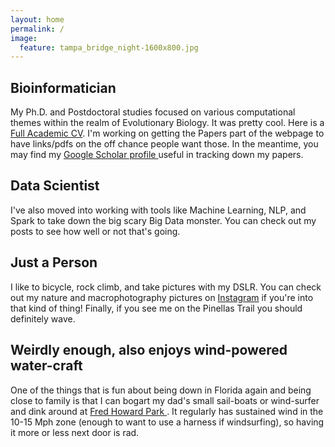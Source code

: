 ```yaml
---
layout: home
permalink: /
image:
  feature: tampa_bridge_night-1600x800.jpg
---
```


<div class="tiles">

<div class="tile">
  <h2 class="post-title">Bioinformatician</h2>
  <p class="post-excerpt">My Ph.D. and Postdoctoral studies focused on various computational themes within the realm of Evolutionary Biology. It was pretty cool. Here is a <a href="http://thomas-keller.github.io/cv_thomas_keller_050116.pdf">Full Academic CV</a>. I'm working on getting the Papers part of the webpage to have links/pdfs on the off chance people want those. In the meantime, you may find my <a href="http://scholar.google.com/citations?user=HIBfsy4AAAAJ&hl=en"> Google Scholar profile </a> useful in tracking down my papers.  </p>
</div><!-- /.tile -->

<div class="tile">
  <h2 class="post-title">Data Scientist</h2>
  <p class="post-excerpt">I've also moved into working with tools like Machine Learning, NLP, and Spark to take down the big scary Big Data monster. You can check out my posts to see how well or not that's going.</p>
</div><!-- /.tile -->

<div class="tile">
  <h2 class="post-title">Just a Person</h2>
  <p class="post-excerpt">I like to bicycle, rock climb, and take pictures with my DSLR. You can check out my nature and macrophotography pictures on <a href="https://www.instagram.com/thomas.e.keller">Instagram</a> if you're into that kind of thing! Finally, if you see me on the Pinellas Trail you should definitely wave. </p>
</div><!-- /.tile --> 

<div class="tile">
  <h2 class="post-title">Weirdly enough, also enjoys wind-powered water-craft</h2>
  <p class="post-excerpt">One of the things that is fun about being down in Florida again and being close to family is that I can bogart my dad's small sail-boats or wind-surfer and dink around at <a href="http://www.tampabay.com/things-to-do/destination-detail/fred-howard-park/5101"> Fred Howard Park </a>. It regularly has sustained wind in the 10-15 Mph zone (enough to want to use a harness if windsurfing), so having it more or less next door is rad.  </p>
</div><!-- /.tile --> 
</div><!-- /.tiles -->
